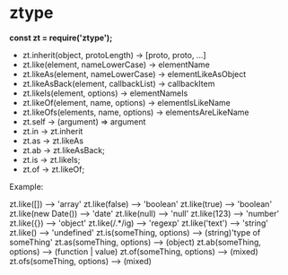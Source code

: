 # ztype

<p><strong>const zt = require('ztype');</strong></p>

<p>
<ul>
<li>zt.inherit(object, protoLength) -> [proto, proto, ...]</li>
<li>zt.like(element, nameLowerCase) -> elementName</li>
<li>zt.likeAs(element, nameLowerCase) -> elementLikeAsObject</li>
<li>zt.likeAsBack(element, callbackList) -> callbackItem</li>
<li>zt.likeIs(element, options) -> elementNameIs</li>
<li>zt.likeOf(element, name, options) -> elementIsLikeName</li>
<li>zt.likeOfs(elements, name, options) -> elementsAreLikeName</li>
<li>zt.self -> (argument) => argument</li>
<li>zt.in -> zt.inherit</li>
<li>zt.as -> zt.likeAs</li>
<li>zt.ab -> zt.likeAsBack;</li>
<li>zt.is -> zt.likeIs;</li>
<li>zt.of -> zt.likeOf;</li>
</ul>
</p>




Example:

zt.like([]) --> 'array'
zt.like(false) --> 'boolean'
zt.like(true) --> 'boolean'
zt.like(new Date()) --> 'date'
zt.like(null) --> 'null'
zt.like(123) --> 'number'
zt.like({}) --> 'object'
zt.like(/.*/ig) --> 'regexp'
zt.like('text') --> 'string'
zt.like() --> 'undefined'
zt.is(someThing, options) --> (string)'type of someThing'
zt.as(someThing, options) --> (object)
zt.ab(someThing, options) --> (function | value)
zt.of(someThing, options) --> (mixed)
zt.ofs(someThing, options) --> (mixed)


